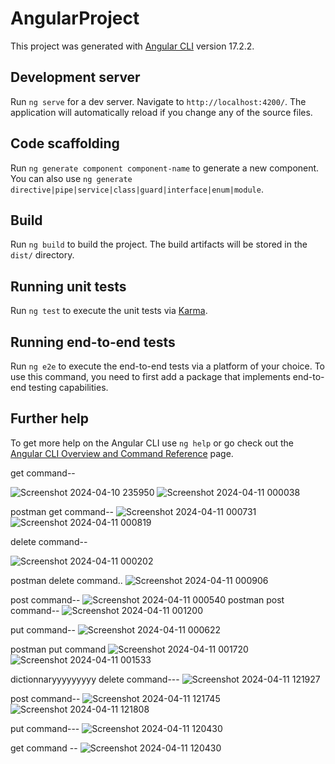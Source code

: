 # AngularProject

This project was generated with [Angular CLI](https://github.com/angular/angular-cli) version 17.2.2.

## Development server

Run `ng serve` for a dev server. Navigate to `http://localhost:4200/`. The application will automatically reload if you change any of the source files.

## Code scaffolding

Run `ng generate component component-name` to generate a new component. You can also use `ng generate directive|pipe|service|class|guard|interface|enum|module`.

## Build

Run `ng build` to build the project. The build artifacts will be stored in the `dist/` directory.

## Running unit tests

Run `ng test` to execute the unit tests via [Karma](https://karma-runner.github.io).

## Running end-to-end tests

Run `ng e2e` to execute the end-to-end tests via a platform of your choice. To use this command, you need to first add a package that implements end-to-end testing capabilities.

## Further help

To get more help on the Angular CLI use `ng help` or go check out the [Angular CLI Overview and Command Reference](https://angular.io/cli) page.


get command--

![Screenshot 2024-04-10 235950](https://github.com/Nitanshi1/Angular_Class/assets/112059918/bc896ff9-b48b-443e-9dac-381cd543ce53)
![Screenshot 2024-04-11 000038](https://github.com/Nitanshi1/Angular_Class/assets/112059918/2db2c178-3846-4900-978c-4df439a8be3b)

postman get command--
![Screenshot 2024-04-11 000731](https://github.com/Nitanshi1/Angular_Class/assets/112059918/ecfdaa36-6199-490b-a7f7-a9c68558f9ab)
![Screenshot 2024-04-11 000819](https://github.com/Nitanshi1/Angular_Class/assets/112059918/c5040ac9-4ce5-435b-98d1-9ad6718b2562)




delete command--

![Screenshot 2024-04-11 000202](https://github.com/Nitanshi1/Angular_Class/assets/112059918/d86472fe-ceea-4e57-ba9f-68d8be1294fd)

postman delete command..
![Screenshot 2024-04-11 000906](https://github.com/Nitanshi1/Angular_Class/assets/112059918/955f9936-0d11-4261-bab5-d6694725157f)



post command--
![Screenshot 2024-04-11 000540](https://github.com/Nitanshi1/Angular_Class/assets/112059918/b020dc2f-704d-499a-900c-85060a361221)
 postman post command--
 ![Screenshot 2024-04-11 001200](https://github.com/Nitanshi1/Angular_Class/assets/112059918/ca6686f6-e19e-4178-b4b7-29b5e1d495f6)


put command--
![Screenshot 2024-04-11 000622](https://github.com/Nitanshi1/Angular_Class/assets/112059918/238074ec-f2f7-4b9f-b3ea-8c36b03e01f8)

postman put command
![Screenshot 2024-04-11 001720](https://github.com/Nitanshi1/Angular_Class/assets/112059918/183830f7-ab61-4ae1-989c-50f08c71094d)
![Screenshot 2024-04-11 001533](https://github.com/Nitanshi1/Angular_Class/assets/112059918/ef229f29-11f0-4b5f-8329-b46957447eda)




dictionnaryyyyyyyyy
delete command---
![Screenshot 2024-04-11 121927](https://github.com/Nitanshi1/Angular_Class/assets/112059918/318f4783-fd80-4b18-856d-b2d06481fc7b)

post command--
![Screenshot 2024-04-11 121745](https://github.com/Nitanshi1/Angular_Class/assets/112059918/7166da09-b737-4ed1-a958-6beacc21869c)
![Screenshot 2024-04-11 121808](https://github.com/Nitanshi1/Angular_Class/assets/112059918/b6b7747c-6b6a-4d98-9d7b-63df4f1ad3cf)

put command---
![Screenshot 2024-04-11 120430](https://github.com/Nitanshi1/Angular_Class/assets/112059918/4ab1b6aa-27ca-4d92-a263-4f322317c455)

get command --
![Screenshot 2024-04-11 120430](https://github.com/Nitanshi1/Angular_Class/assets/112059918/63a53cfb-1b01-48d4-92dc-b2e2782ad88d)









